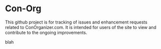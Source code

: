 # Con-Org

This github project is for tracking of issues and enhancement requests related to ConOrganizer.com.  It is intended for users of the site to view and contribute to the ongoing improvements.

blah
